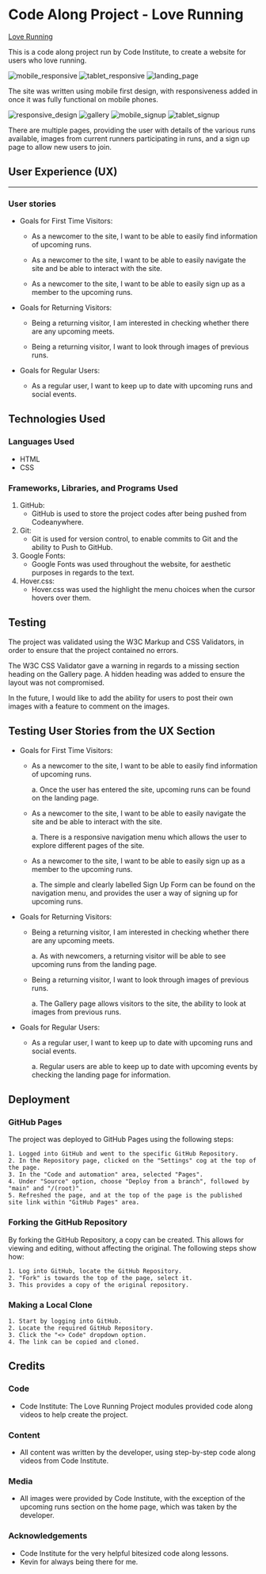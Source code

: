 # Code Along Project - Love Running

[Love Running](https://ktay0557.github.io/love_running/)

This is a code along project run by Code Institute, to create a website for users who love running.

![mobile_responsive](assets/images/mobile_home.png)
![tablet_responsive](assets/images/home_screen.png)
![landing_page](assets/images/landing_page.png)

The site was written using mobile first design, with responsiveness added in once it was fully functional on mobile phones.

![responsive_design](assets/images/responsive_design.png)
![gallery](assets/images/gallery.png)
![mobile_signup](assets/images/mobile.png)
![tablet_signup](assets/images/tablet_size.png)

There are multiple pages, providing the user with details of the various runs available,
images from current runners participating in runs, and a sign up page to allow new users to join.

## User Experience (UX)

<hr>

### User stories

- Goals for First Time Visitors:

  - As a newcomer to the site, I want to be able to easily find information of upcoming runs.

  - As a newcomer to the site, I want to be able to easily navigate the site and be able to interact with the site.
  
  - As a newcomer to the site, I want to be able to easily sign up as a member to the upcoming runs.

- Goals for Returning Visitors:

  - Being a returning visitor, I am interested in checking whether there are any upcoming meets.

  - Being a returning visitor, I want to look through images of previous runs.
  
- Goals for Regular Users:

  - As a regular user, I want to keep up to date with upcoming runs and social events.

## Technologies Used

### Languages Used

- HTML
- CSS

### Frameworks, Libraries, and Programs Used

1. GitHub:
   - GitHub is used to store the project codes after being pushed from Codeanywhere.
2. Git:
   - Git is used for version control, to enable commits to Git and the ability to Push to GitHub.
3. Google Fonts:
   - Google Fonts was used throughout the website, for aesthetic purposes in regards to the text.
4. Hover.css:
   - Hover.css was used the highlight the menu choices when the cursor hovers over them.

## Testing

The project was validated using the W3C Markup and CSS Validators, in order to ensure that the project contained no errors.

The W3C CSS Validator gave a warning in regards to a missing section heading on the Gallery page. A hidden heading was added to ensure the layout was not compromised.

In the future, I would like to add the ability for users to post their own images with a feature to comment on the images.

## Testing User Stories from the UX Section

- Goals for First Time Visitors:

  - As a newcomer to the site, I want to be able to easily find information of upcoming runs.

      a. Once the user has entered the site, upcoming runs can be found on the landing page.

  - As a newcomer to the site, I want to be able to easily navigate the site and be able to interact with the site.

      a. There is a responsive navigation menu which allows the user to explore different pages of the site.

  - As a newcomer to the site, I want to be able to easily sign up as a member to the upcoming runs.

      a. The simple and clearly labelled Sign Up Form can be found on the navigation menu, and provides the user a way of signing up for upcoming runs.

- Goals for Returning Visitors:

  - Being a returning visitor, I am interested in checking whether there are any upcoming meets.

      a. As with newcomers, a returning visitor will be able to see upcoming runs from the landing page.

  - Being a returning visitor, I want to look through images of previous runs.

      a. The Gallery page allows visitors to the site, the ability to look at images from previous runs.
  
- Goals for Regular Users:

  - As a regular user, I want to keep up to date with upcoming runs and social events.

      a. Regular users are able to keep up to date with upcoming events by checking the landing page for information.

## Deployment

### GitHub Pages

The project was deployed to GitHub Pages using the following steps:

    1. Logged into GitHub and went to the specific GitHub Repository.
    2. In the Repository page, clicked on the "Settings" cog at the top of the page.
    3. In the "Code and automation" area, selected "Pages".
    4. Under "Source" option, choose "Deploy from a branch", followed by "main" and "/(root)".
    5. Refreshed the page, and at the top of the page is the published site link within "GitHub Pages" area.

### Forking the GitHub Repository

By forking the GitHub Repository, a copy can be created. This allows for viewing and editing, without affecting the original. The following steps show how:

    1. Log into GitHub, locate the GitHub Repository.
    2. "Fork" is towards the top of the page, select it.
    3. This provides a copy of the original repository.

### Making a Local Clone

    1. Start by logging into GitHub.
    2. Locate the required GitHub Repository.
    3. Click the "<> Code" dropdown option.
    4. The link can be copied and cloned. 

## Credits

### Code

- Code Institute: The Love Running Project modules provided code along videos to help create the project.

### Content

- All content was written by the developer, using step-by-step code along videos from Code Institute.

### Media

- All images were provided by Code Institute, with the exception of the upcoming runs section on the home page, which was taken by the developer.

### Acknowledgements

- Code Institute for the very helpful bitesized code along lessons.
- Kevin for always being there for me.
